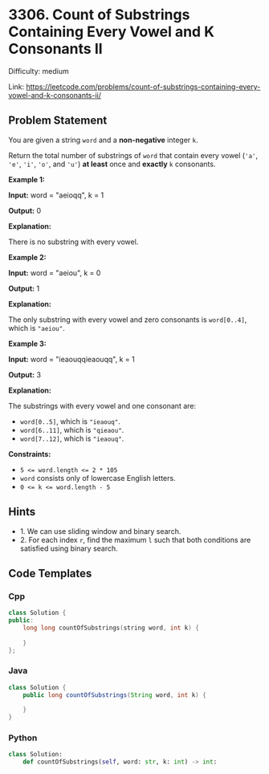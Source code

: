 # 3306. Count of Substrings Containing Every Vowel and K Consonants II

Difficulty: medium

Link: https://leetcode.com/problems/count-of-substrings-containing-every-vowel-and-k-consonants-ii/

## Problem Statement

You are given a string `word` and a **non\-negative** integer `k`.

Return the total number of substrings of `word` that contain every vowel (`'a'`, `'e'`, `'i'`, `'o'`, and `'u'`) **at least** once and **exactly** `k` consonants.

**Example 1:**

**Input:** word \= "aeioqq", k \= 1

**Output:** 0

**Explanation:**

There is no substring with every vowel.

**Example 2:**

**Input:** word \= "aeiou", k \= 0

**Output:** 1

**Explanation:**

The only substring with every vowel and zero consonants is `word[0..4]`, which is `"aeiou"`.

**Example 3:**

**Input:** word \= "ieaouqqieaouqq", k \= 1

**Output:** 3

**Explanation:**

The substrings with every vowel and one consonant are:

* `word[0..5]`, which is `"ieaouq"`.
* `word[6..11]`, which is `"qieaou"`.
* `word[7..12]`, which is `"ieaouq"`.

**Constraints:**

* `5 <= word.length <= 2 * 105`
* `word` consists only of lowercase English letters.
* `0 <= k <= word.length - 5`

## Hints

- 1\. We can use sliding window and binary search.
- 2\. For each index `r`, find the maximum `l` such that both conditions are satisfied using binary search.

## Code Templates

### Cpp
```cpp
class Solution {
public:
    long long countOfSubstrings(string word, int k) {
        
    }
};
```

### Java
```java
class Solution {
    public long countOfSubstrings(String word, int k) {
        
    }
}
```

### Python
```python
class Solution:
    def countOfSubstrings(self, word: str, k: int) -> int:
        
```

